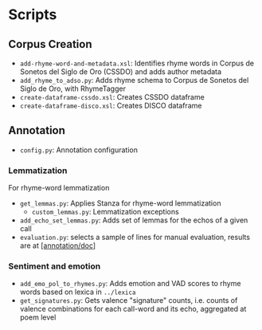 # Scripts

## Corpus Creation

- `add-rhyme-word-and-metadata.xsl`: Identifies rhyme words in Corpus de Sonetos del Siglo de Oro (CSSDO) and adds author metadata
- `add_rhyme_to_adso.py`: Adds rhyme schema to Corpus de Sonetos del Siglo de Oro, with RhymeTagger
- `create-dataframe-cssdo.xsl`: Creates CSSDO dataframe
- `create-dataframe-disco.xsl`: Creates DISCO dataframe

## Annotation
- `config.py`: Annotation configuration

### Lemmatization
For rhyme-word lemmatization

- `get_lemmas.py`: Applies Stanza for rhyme-word lemmatization
   - `custom_lemmas.py`: Lemmatization exceptions
- `add_echo_set_lemmas.py`: Adds set of lemmas for the echos of a given call
- `evaluation.py`: selects a sample of lines for manual evaluation, results are at [[annotation/doc]](./annotation/doc)

### Sentiment and emotion

- `add_emo_pol_to_rhymes.py`: Adds emotion and VAD scores to rhyme words based on lexica in `../lexica` 
- `get_signatures.py`: Gets valence "signature" counts, i.e. counts of valence combinations for each call-word and its echo, aggregated at poem level